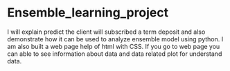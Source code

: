 # Ensemble_learning_project
I will explain predict the client will subscribed a term deposit and also demonstrate how it can be used to analyze ensemble model using python. I am also built a web page help of html with CSS. If you go to web page you can able to see information about data and data related plot for understand data.
